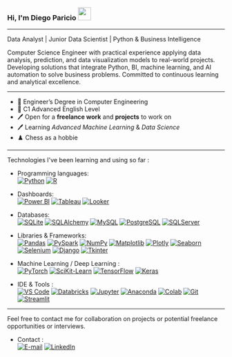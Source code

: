 ### Hi, I'm Diego Paricio <img src="https://raw.githubusercontent.com/iampavangandhi/iampavangandhi/master/gifs/Hi.gif" width="30px"></h2>
__________________________________________________________________________________________________________________________________________________________
Data Analyst | Junior Data Scientist | Python & Business Intelligence

Computer Science Engineer with practical experience applying data analysis, prediction, and data visualization models to real-world projects. Developing solutions that integrate Python, BI, machine learning, and AI automation to solve business problems. Committed to continuous learning and analytical excellence.

__________________________________________________________________________________________________________________________________________________________
- 📜 Engineer’s Degree in Computer Engineering
- 📜 C1 Advanced English Level
- 🖊️ Open for a **freelance work** and **projects** to work on
- 🖊️ Learning *Advanced Machine Learning* & *Data Science*
- ♟️ Chess as a hobbie
___________________________________________________________________________________________________________________________________________________________
Technologies I've been learning and using so far :

- Programming languages: <br />
    [![Python](https://img.shields.io/badge/-Python-3776AB?style=flat-square&logo=python&logoColor=white)](https://www.python.org/)
    [![R](https://img.shields.io/badge/-R%20(language)-276DC3?style=flat-square&logo=r&logoColor=white)](https://www.r-project.org/)

- Dashboards: <br />
    [![Power BI](http://img.shields.io/badge/-PowerBI-FFA500?style=flat-square&logo=powerbi&logoColor=white)](https://app.powerbi.com/)
    [![Tableau](http://img.shields.io/badge/-Tableau-3776AB?style=flat-square&logo=tableau&logoColor=white)](https://www.tableau.com/)
    [![Looker](http://img.shields.io/badge/-Looker-4285F4?style=flat-square&logo=looker&logoColor=white)](https://lookerstudio.google.com/)

- Databases: <br />
    [![SQLite](http://img.shields.io/badge/-SQLite-003B57?style=flat-square&logo=sqlite&logoColor=white)](https://www.sqlite.org/)
    [![SQLAlchemy](http://img.shields.io/badge/-SQLAlchemy-D71F00?style=flat-square&logo=sqlalchemy&logoColor=white)](https://www.sqlalchemy.org/)
    [![MySQL](http://img.shields.io/badge/-MySQL-4479A1?style=flat-square&logo=mysql&logoColor=white)](https://www.mysql.com/)
    [![PostgreSQL](http://img.shields.io/badge/-PostgreSQL-4169E1?style=flat-square&logo=postgresql&logoColor=white)](https://www.postgresql.org/)
    [![SQLServer](http://img.shields.io/badge/-SQLServer-E7282D?style=flat-square&logo=sqlserver&logoColor=white)](https://www.microsoft.com/es-es/sql-server/)

- Libraries & Frameworks: <br />
    [![Pandas](http://img.shields.io/badge/-Pandas-150458?style=flat-square&logo=pandas&logoColor=white)](https://pandas.pydata.org/)
    [![PySpark](http://img.shields.io/badge/-PySpark-E25A1C?style=flat-square&logo=apachespark&logoColor=white)](https://spark.apache.org/docs/latest/api/python/index.html)
    [![NumPy](http://img.shields.io/badge/-NumPy-013243?style=flat-square&logo=numpy&logoColor=white)](https://numpy.org/)
    [![Matplotlib](http://img.shields.io/badge/-Matplotlib-007ACC?style=flat-square&logo=matplotlib&logoColor=white)](https://matplotlib.org/)
    [![Plotly](http://img.shields.io/badge/-Plotly-3F4F75?style=flat-square&logo=plotly&logoColor=white)](https://plotly.com/)
    [![Seaborn](http://img.shields.io/badge/-Seaborn-276DC3?style=flat-square&logo=seaborn&logoColor=white)](https://seaborn.pydata.org/)
    [![Selenium](http://img.shields.io/badge/-Selenium-43B02A?style=flat-square&logo=selenium&logoColor=white)](https://www.selenium.dev/)
    [![Django](http://img.shields.io/badge/-Django-092E20?style=flat-square&logo=django&logoColor=white)](https://www.djangoproject.com/)
    [![Tkinter](http://img.shields.io/badge/-Tkinter-1477D1?style=flat-square&logo=tkinter&logoColor=white)](https://docs.python.org/es/3.13/library/tkinter.html)
  
- Machine Learning / Deep Learning : <br />
    [![PyTorch](https://img.shields.io/badge/-PyTorch-EE4C2C?style=flat-square&logo=pytorch&logoColor=white)](https://pytorch.org/)
    [![SciKit-Learn](https://img.shields.io/badge/-scikit%20learn-F7931E?style=flat-square&logo=scikit-learn&logoColor=white)](https://scikit-learn.org/stable/)
    [![TensorFlow](https://img.shields.io/badge/-TensorFlow-FF6F00?style=flat-square&logo=tensorflow&logoColor=white)](https://www.tensorflow.org/)
    [![Keras](https://img.shields.io/badge/-Keras-D00000?style=flat-square&logo=keras&logoColor=white)](https://keras.io/)

- IDE & Tools : <br />
    [![VS Code](https://img.shields.io/badge/-VS%20Code-007ACC?style=flat-square&logo=.net&logoColor=white)](https://code.visualstudio.com/)
    [![Databricks](http://img.shields.io/badge/-Databricks-FF3621?style=flat-square&logo=databricks&logoColor=white)](https://databricks.com/)
    [![Jupyter](https://img.shields.io/badge/-Jupyter-F37626?style=flat-square&logo=jupyter&logoColor=white)](https://jupyter.org/)
    [![Anaconda](https://img.shields.io/badge/-Anaconda-44A833?style=flat-square&logo=anaconda&logoColor=white)](https://www.anaconda.com/)
    [![Colab](https://img.shields.io/badge/-Colab-F9AB00?style=flat-square&logo=google-colab&logoColor=white)](https://colab.research.google.com/)
    [![Git](https://img.shields.io/badge/-Git-F05032?style=flat-square&logo=git&logoColor=white)](https://git-scm.com/)
    [![Streamlit](http://img.shields.io/badge/-Streamlit-FF4B4B?style=flat-square&logo=streamlit&logoColor=white)](https://streamlit.io/)

___________________________________________________________________________________________________________________________________________________________
Feel free to contact me for collaboration on projects or potential freelance opportunities or interviews.

- Contact : <br />
    [![E-mail](https://img.shields.io/badge/E--mail-D14836?style=flat-square&logo=gmail&logoColor=white)](mailto:diegoparicio@gmail.com)
    [![LinkedIn](https://img.shields.io/badge/LinkedIn-0077B5?style=flat-square&logo=linkedin&logoColor=white)](https://www.linkedin.com/in/diegoparicio/)
